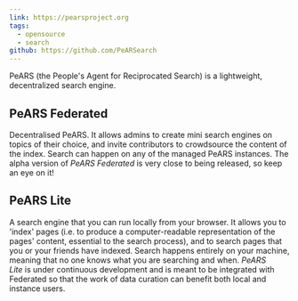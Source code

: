 ```yaml
---
link: https://pearsproject.org
tags:
  - opensource
  - search
github: https://github.com/PeARSearch
---
```

PeARS (the People's Agent for Reciprocated Search) is a lightweight, decentralized search engine.
## PeARS Federated

Decentralised PeARS. It allows admins to create mini search engines on topics of their choice, and invite contributors to crowdsource the content of the index. Search can happen on any of the managed PeARS instances. The alpha version of _PeARS Federated_ is very close to being released, so keep an eye on it!

## PeARS Lite

A search engine that you can run locally from your browser. It allows you to 'index' pages (i.e. to produce a computer-readable representation of the pages' content, essential to the search process), and to search pages that you or your friends have indexed. Search happens entirely on your machine, meaning that no one knows what you are searching and when. _PeARS Lite_ is under continuous development and is meant to be integrated with Federated so that the work of data curation can benefit both local and instance users.